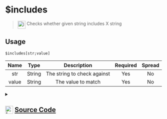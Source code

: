 # $includes
> <img align="top" src="https://upload.wikimedia.org/wikipedia/commons/thumb/e/e4/Infobox_info_icon.svg/160px-Infobox_info_icon.svg.png?20150409153300" alt="image" width="25" height="auto"> Checks whether given string includes X string
## Usage
```
$includes[str;value]
```
| Name | Type | Description | Required | Spread
| :---: | :---: | :---: | :---: | :---: |
str | String | The string to check against | Yes | No
value | String | The value to match | Yes | No
<details>
<summary>
    
## <img align="top" src="https://cdn4.iconfinder.com/data/icons/iconsimple-logotypes/512/github-512.png" alt="image" width="25" height="auto">  [Source Code](https://github.com/tryforge/ForgeScript-V2/blob/main/src/native/includes.ts)
    
</summary>
    
```ts
import { ArgType, NativeFunction, Return } from "../structures"

export default new NativeFunction({
    name: "$includes",
    description: "Checks whether given string includes X string",
    unwrap: true,
    args: [
        {
            name: "str",
            description: "The string to check against",
            type: ArgType.String,
            rest: false,
            required: true
        },
        {
            name: "value",
            required: true,
            description: "The value to match",
            rest: false,
            type: ArgType.String
        }
    ],
    brackets: true,
    execute(ctx, [ str, match ]) {
        return Return.success(str.includes(match))   
    }
})
```
    
</details>